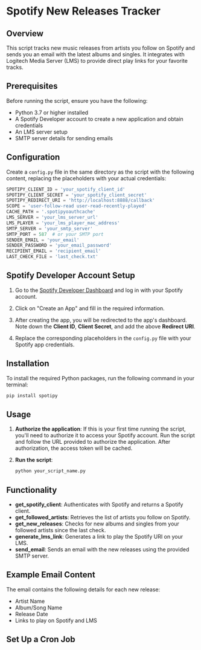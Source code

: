 # Spotify New Releases Tracker

## Overview

This script tracks new music releases from artists you follow on Spotify and sends you an email with the latest albums and singles. It integrates with Logitech Media Server (LMS) to provide direct play links for your favorite tracks.

## Prerequisites

Before running the script, ensure you have the following:

- Python 3.7 or higher installed
- A Spotify Developer account to create a new application and obtain credentials
- An LMS server setup
- SMTP server details for sending emails

## Configuration

Create a `config.py` file in the same directory as the script with the following content, replacing the placeholders with your actual credentials:

```python
SPOTIPY_CLIENT_ID = 'your_spotify_client_id'
SPOTIPY_CLIENT_SECRET = 'your_spotify_client_secret'
SPOTIPY_REDIRECT_URI = 'http://localhost:8888/callback'
SCOPE = 'user-follow-read user-read-recently-played'
CACHE_PATH = '.spotipyoauthcache'
LMS_SERVER = 'your_lms_server_url'
LMS_PLAYER = 'your_lms_player_mac_address'
SMTP_SERVER = 'your_smtp_server'
SMTP_PORT = 587  # or your SMTP port
SENDER_EMAIL = 'your_email'
SENDER_PASSWORD = 'your_email_password'
RECIPIENT_EMAIL = 'recipient_email'
LAST_CHECK_FILE = 'last_check.txt'
```

## Spotify Developer Account Setup

1. Go to the [Spotify Developer Dashboard](https://developer.spotify.com/dashboard/) and log in with your Spotify account.

2. Click on "Create an App" and fill in the required information.

3. After creating the app, you will be redirected to the app's dashboard. Note down the **Client ID**, **Client Secret**, and add the above **Redirect URI**.

4. Replace the corresponding placeholders in the `config.py` file with your Spotify app credentials.

## Installation

To install the required Python packages, run the following command in your terminal:

```sh
pip install spotipy
```

## Usage

1.  **Authorize the application**: If this is your first time running the script, you'll need to authorize it to access your Spotify account. Run the script and follow the URL provided to authorize the application. After authorization, the access token will be cached.

2.  **Run the script**:

    ```sh
    python your_script_name.py
    ```

## Functionality

- **get_spotify_client**: Authenticates with Spotify and returns a Spotify client.
- **get_followed_artists**: Retrieves the list of artists you follow on Spotify.
- **get_new_releases**: Checks for new albums and singles from your followed artists since the last check.
- **generate_lms_link**: Generates a link to play the Spotify URI on your LMS.
- **send_email**: Sends an email with the new releases using the provided SMTP server.

## Example Email Content

The email contains the following details for each new release:

- Artist Name
- Album/Song Name
- Release Date
- Links to play on Spotify and LMS

## Set Up a Cron Job
